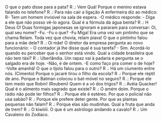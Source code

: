 O que o pato disse para a pata?                                R .: Vem Quá! 
Porque o menino estava falando no telefone?                R .: Para não cair a ligação
 A enfermeira diz ao médico:            R- Tem um homem invisível na sala de espera.              -O médico responde:                       - Diga a ele que não posso vê-lo agora. 
Qual é a fórmula da água benta?             R .: H Deus O! 
Duas formigas japonesas se ignoram e pararam para conversar:                     Oi, qual seu nome?                     -Fu.                    -Fu o que?                           -Fu Miga! 
Era uma vez um pintinho que se chama Relam.                                  Toda vez que chovia, relam piava! 
O que o pintinho falou para a mãe dele?                                 R .: Oi mãe! 
O diretor da empresa pergunta ao novo funcionário:                                      - O contador já lhe disse qual é sua tarefa?                                                             - Sim. Acordá-lo quando eu perceber que o senhor está vindo. 
Qual a cidade brasileira que não tem táxi?                                                              R .: Uberlândia. 
Um rapaz vai à padaria e pergunta se o salgado era de hoje.                                -Não, é de ontem.                                                        -E como faço pra comer o de hoje?                                                                  -Volte amanhã! 
O que o tijolo falou para o outro?                                                                 R .: Há um ciumento entre nós. (Cimento) 
Porque o jacaré tirou o filho da escola?                                                                  R .: Porque ele réptil de ano. 
Porque o Batman colocou o bat-móvel no seguro?                                                                            R .: Porque ele tem medo que Robin! (Roubem) 
Quem é a vó dos trigos?                                                             R .: Avéia Quacker! 
Qual é o alimento mais sagrado que existe?                                                               R .: O amém doim. 
Porque o rádio não pode ter filhos?                                                                   R .: Porque ele é estéreo. 
Por que o policial não usa sabão?                                                                          R .: Porque ele prefere deter gente.
Por que as plantas pequenas não falam?                                                                   R .: Porque elas são mudinhas. 
Qual a fruta que anda de trem?                                                  R .: O kiwiiiii. 
O que é um astrólogo andando a cavalo?                                                                                         R .: Um Cavaleiro do Zodíaco.
